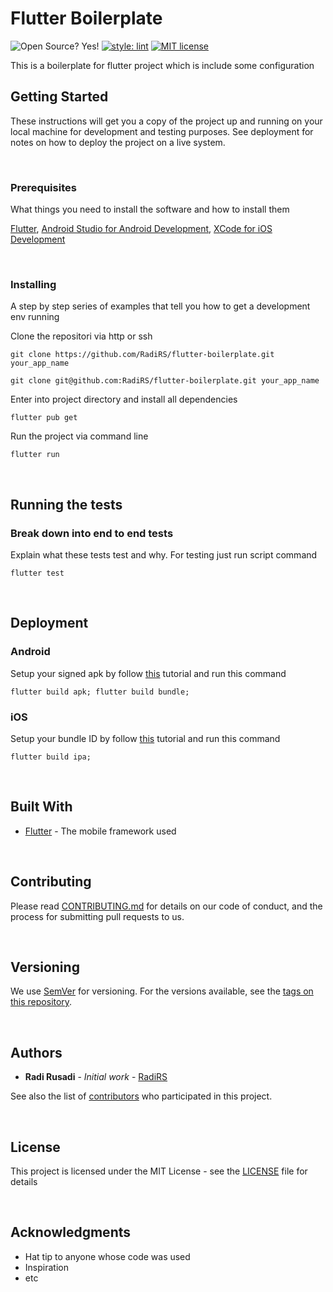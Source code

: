 # Flutter Boilerplate

![Open Source? Yes!](https://badgen.net/badge/Open%20Source%20%3F/Yes%21/blue?icon=github)
[![style: lint](https://img.shields.io/badge/style-lint-4BC0F5.svg)](https://pub.dev/packages/lint)
[![MIT license](https://img.shields.io/badge/License-MIT-blue.svg)](LICENSE)

This is a boilerplate for flutter project which is include some configuration

## Getting Started

These instructions will get you a copy of the project up and running on your local machine for development and testing purposes. See deployment for notes on how to deploy the project on a live system.

<p>&nbsp;</p>

### Prerequisites

What things you need to install the software and how to install them

[Flutter](https://flutter.dev),
[Android Studio for Android Development](https://developer.android.com/studio),
[XCode for iOS Development](https://developer.apple.com/xcode/)

<p>&nbsp;</p>

### Installing

A step by step series of examples that tell you how to get a development env running

Clone the repositori via http or ssh

```
git clone https://github.com/RadiRS/flutter-boilerplate.git your_app_name
```

```
git clone git@github.com:RadiRS/flutter-boilerplate.git your_app_name
```

Enter into project directory and install all dependencies

```
flutter pub get
```

Run the project via command line

```
flutter run
```

<p>&nbsp;</p>

## Running the tests

### Break down into end to end tests

Explain what these tests test and why.
For testing just run script command

```
flutter test
```

<p>&nbsp;</p>

## Deployment

### Android

Setup your signed apk by follow [this](https://flutter.dev/docs/deployment/android) tutorial and run this command

```
flutter build apk; flutter build bundle;
```

### iOS

Setup your bundle ID by follow [this](https://flutter.dev/docs/deployment/ios) tutorial and run this command

```
flutter build ipa;
```

<p>&nbsp;</p>

## Built With

- [Flutter](https://flutter.dev) - The mobile framework used

<p>&nbsp;</p>

## Contributing

Please read [CONTRIBUTING.md](https://github.com/RadiRS/flutter-boilerplate) for details on our code of conduct, and the process for submitting pull requests to us.

<p>&nbsp;</p>

## Versioning

We use [SemVer](http://semver.org/) for versioning. For the versions available, see the [tags on this repository](https://github.com/RadiRS/flutter-boilerplate/tags).

<p>&nbsp;</p>

## Authors

- **Radi Rusadi** - _Initial work_ - [RadiRS](https://github.com/RadiRS)

See also the list of [contributors](https://github.com/RadiRS/flutter-boilerplate/contributors) who participated in this project.

<p>&nbsp;</p>

## License

This project is licensed under the MIT License - see the [LICENSE](LICENSE) file for details

<p>&nbsp;</p>

## Acknowledgments

- Hat tip to anyone whose code was used
- Inspiration
- etc
